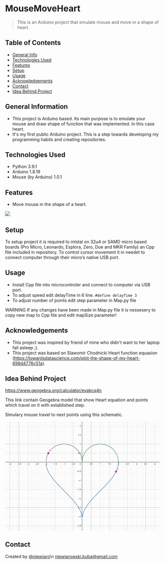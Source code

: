 # MouseMoveHeart
> This is an Arduino project that emulate mouse and move in a shape of heart.

## Table of Contents
* [General Info](#general-information)
* [Technologies Used](#technologies-used)
* [Features](#features)
* [Setup](#setup)
* [Usage](#usage)
* [Acknowledgements](#acknowledgements)
* [Contact](#contact)
* [Idea Behind Project](#idea-behind-project)

## General Information
- This project is Arduino based. Its main purpose is to emulate your mouse and draw shape of function that was implemented. In this case heart.
- It's my first public Arduino project. This is a step towards developing my programming habits and creating repositories.

## Technologies Used
- Python 3.9.1
- Arduino 1.8.19
- Mouse (by Arduino) 1.0.1

## Features
- Move mouse in the shape of a heart.

![](/images/20220418_154246.gif)

## Setup
To setup project it is required to intstal on 32u4 or SAMD micro based boards (Pro Micro, Leonardo, Esplora, Zero, Due and MKR Family) an Cpp file included in repository. To control cursor movement it in needet to connect computer through their micro’s native USB port.

## Usage
- Install Cpp file into microcontroler and connect to computer via USB port.
- To adjust speed edit delayTime in 6 line.
`#define delayTime 3`
- To adjust number of points edit step parameter in Map.py file

WARNING
If any changes have been made in Map.py file it is nessesery to copy new map to Cpp file and edit mapSize parameter!

## Acknowledgements
- This project was inspired by friend of mine who didn't want to her laptop fall asleep ;).
- This project was based on Slawomir Chodnicki Heart function equasion (https://towardsdatascience.com/plot-the-shape-of-my-heart-698d4776c51a).

## Idea Behind Project
https://www.geogebra.org/calculator/evakcq4n

This link contain Geogebra model that show Heart equation and points which travel on it with established step.

Simulary mouse travel to next points using this schematic.

![](/images/Geogebra.JPG)

## Contact
Created by [@niewiaro](https://github.com/Niewiaro)\n
niewiarowski.kuba@gmail.com
